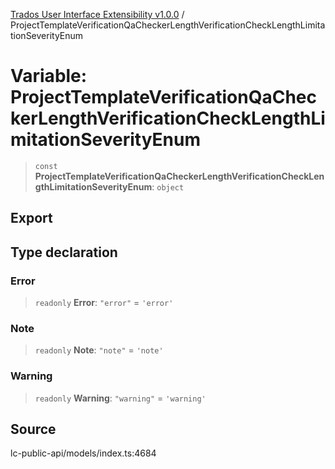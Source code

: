 [Trados User Interface Extensibility v1.0.0](../wiki/globals) / ProjectTemplateVerificationQaCheckerLengthVerificationCheckLengthLimitationSeverityEnum

# Variable: ProjectTemplateVerificationQaCheckerLengthVerificationCheckLengthLimitationSeverityEnum

> `const` **ProjectTemplateVerificationQaCheckerLengthVerificationCheckLengthLimitationSeverityEnum**: `object`

## Export

## Type declaration

### Error

> `readonly` **Error**: `"error"` = `'error'`

### Note

> `readonly` **Note**: `"note"` = `'note'`

### Warning

> `readonly` **Warning**: `"warning"` = `'warning'`

## Source

lc-public-api/models/index.ts:4684
